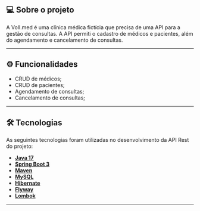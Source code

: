 ## 💻 Sobre o projeto

A Voll.med é uma clínica médica fictícia que precisa de uma API para a gestão de consultas. A API permiti o cadastro de médicos e pacientes, além do agendamento e cancelamento de consultas.

---

## ⚙️ Funcionalidades

- CRUD de médicos;
- CRUD de pacientes;
- Agendamento de consultas;
- Cancelamento de consultas;

---

## 🛠 Tecnologias

As seguintes tecnologias foram utilizadas no desenvolvimento da API Rest do projeto:

- **[Java 17](https://www.oracle.com/java)**
- **[Spring Boot 3](https://spring.io/projects/spring-boot)**
- **[Maven](https://maven.apache.org)**
- **[MySQL](https://www.mysql.com)**
- **[Hibernate](https://hibernate.org)**
- **[Flyway](https://flywaydb.org)**
- **[Lombok](https://projectlombok.org)**

---